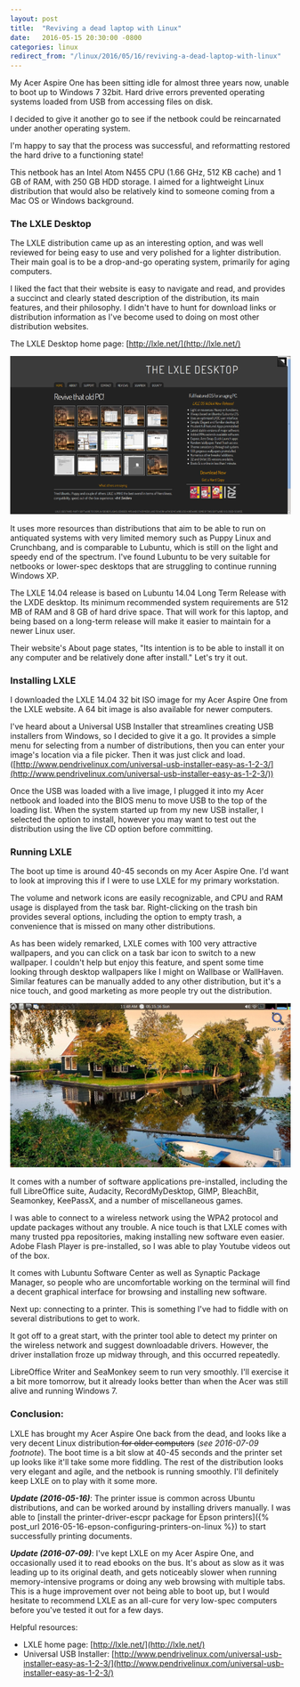 ```yaml
---
layout: post
title:  "Reviving a dead laptop with Linux"
date:   2016-05-15 20:30:00 -0800
categories: linux
redirect_from: "/linux/2016/05/16/reviving-a-dead-laptop-with-linux"
---
```

My Acer Aspire One has been sitting idle for almost three years now, unable to boot up to Windows 7 32bit.  Hard drive errors prevented operating systems loaded from USB from accessing files on disk.

I decided to give it another go to see if the netbook could be reincarnated under another operating system.

I'm happy to say that the process was successful, and reformatting restored the hard drive to a functioning state!

This netbook has an Intel Atom N455 CPU (1.66 GHz, 512 KB cache) and 1 GB of RAM, with 250 GB HDD storage.  I aimed for a lightweight Linux distribution that would also be relatively kind to someone coming from a Mac OS or Windows background.

### The LXLE Desktop

The LXLE distribution came up as an interesting option, and was well reviewed for being easy to use and very polished for a lighter distribution.  Their main goal is to be a drop-and-go operating system, primarily for aging computers.

I liked the fact that their website is easy to navigate and read, and provides a succinct and clearly stated description of the distribution, its main features, and their philosophy.  I didn't have to hunt for download links or distribution information as I've become used to doing on most other distribution websites.

The LXLE Desktop home page: [http://lxle.net/](http://lxle.net/)

![alt-text](/images/20160515_lxlewebsite.png "Screenshot of the LXLE Linux home page")

It uses more resources than distributions that aim to be able to run on antiquated systems with very limited memory such as Puppy Linux and Crunchbang, and is comparable to Lubuntu, which is still on the light and speedy end of the spectrum.  I've found Lubuntu to be very suitable for netbooks or lower-spec desktops that are struggling to continue running Windows XP.

The LXLE 14.04 release is based on Lubuntu 14.04 Long Term Release with the LXDE desktop.  Its minimum recommended system requirements are 512 MB of RAM and 8 GB of hard drive space.  That will work for this laptop, and being based on a long-term release will make it easier to maintain for a newer Linux user.

Their website's About page states, "Its intention is to be able to install it on any computer and be relatively done after install."  Let's try it out.

### Installing LXLE

I downloaded the LXLE 14.04 32 bit ISO image for my Acer Aspire One from the LXLE website.  A 64 bit image is also available for newer computers.

I've heard about a Universal USB Installer that streamlines creating USB installers from Windows, so I decided to give it a go.  It provides a simple menu for selecting from a number of distributions, then you can enter your image's location via a file picker.  Then it was just click and load.  ([http://www.pendrivelinux.com/universal-usb-installer-easy-as-1-2-3/](http://www.pendrivelinux.com/universal-usb-installer-easy-as-1-2-3/))

Once the USB was loaded with a live image, I plugged it into my Acer netbook and loaded into the BIOS menu to move USB to the top of the loading list.  When the system started up from my new USB installer, I selected the option to install, however you may want to test out the distribution using the live CD option before committing.

### Running LXLE

The boot up time is around 40-45 seconds on my Acer Aspire One.  I'd want to look at improving this if I were to use LXLE for my primary workstation.

The volume and network icons are easily recognizable, and CPU and RAM usage is displayed from the task bar.  Right-clicking on the trash bin provides several options, including the option to empty trash, a convenience that is missed on many other distributions.

As has been widely remarked, LXLE comes with 100 very attractive wallpapers, and you can click on a task bar icon to switch to a new wallpaper.  I couldn't help but enjoy this feature, and spent some time looking through desktop wallpapers like I might on Wallbase or WallHaven.  Similar features can be manually added to any other distribution, but it's a nice touch, and good marketing as more people try out the distribution.

![alt-text](/images/20160515_lxle_screen.png "One of the pre-installed LXLE wallpapers")

It comes with a number of software applications pre-installed, including the full LibreOffice suite, Audacity, RecordMyDesktop, GIMP, BleachBit, Seamonkey, KeePassX, and a number of miscellaneous games.

I was able to connect to a wireless network using the WPA2 protocol and update packages without any trouble.  A nice touch is that LXLE comes with many trusted ppa repositories, making installing new software even easier.  Adobe Flash Player is pre-installed, so I was able to play Youtube videos out of the box.

It comes with Lubuntu Software Center as well as Synaptic Package Manager, so people who are uncomfortable working on the terminal will find a decent graphical interface for browsing and installing new software.

Next up: connecting to a printer.  This is something I've had to fiddle with on several distributions to get to work.

It got off to a great start, with the printer tool able to detect my printer on the wireless network and suggest downloadable drivers.  However, the driver installation froze up midway through, and this occurred repeatedly.

LibreOffice Writer and SeaMonkey seem to run very smoothly.  I'll exercise it a bit more tomorrow, but it already looks better than when the Acer was still alive and running Windows 7.

### Conclusion:

LXLE has brought my Acer Aspire One back from the dead, and looks like a very decent Linux distribution<s> for older computers</s> (_see 2016-07-09 footnote_).  The boot time is a bit slow at 40-45 seconds and the printer set up looks like it'll take some more fiddling.  The rest of the distribution looks very elegant and agile, and the netbook is running smoothly.  I'll definitely keep LXLE on to play with it some more.

**_Update (2016-05-16)_**: The printer issue is common across Ubuntu distributions, and can be worked around by installing drivers manually.  I was able to [install the printer-driver-escpr package for Epson printers]({% post_url 2016-05-16-epson-configuring-printers-on-linux %}) to start successfully printing documents.

**_Update (2016-07-09)_**: I've kept LXLE on my Acer Aspire One, and occasionally used it to read ebooks on the bus.  It's about as slow as it was leading up to its original death, and gets noticeably slower when running memory-intensive programs or doing any web browsing with multiple tabs.  This is a huge improvement over not being able to boot up, but I would hesitate to recommend LXLE as an all-cure for very low-spec computers before you've tested it out for a few days.

Helpful resources:

* LXLE home page: [http://lxle.net/](http://lxle.net/)
* Universal USB Installer: [http://www.pendrivelinux.com/universal-usb-installer-easy-as-1-2-3/](http://www.pendrivelinux.com/universal-usb-installer-easy-as-1-2-3/)
